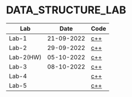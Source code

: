 # DATA_STRUCTURE_LAB

|Lab|Date|Code|
|--------|--------|--------|
|Lab-1|21-09-2022|[c++](https://github.com/TheNurshed37/DATA_STRUCTURE_LAB/tree/main/LT1(22-46702-1))|
|Lab-2|29-09-2022|[c++](https://github.com/TheNurshed37/DATA_STRUCTURE_LAB/tree/main/LT2(22-46702-1))|
|Lab-2(HW)|05-10-2022|[c++](https://github.com/TheNurshed37/DATA_STRUCTURE_LAB/tree/main/LT2(HW)(22-46702-1))|
|Lab-3|08-10-2022|[c++](https://github.com/TheNurshed37/DATA_STRUCTURE_LAB/tree/main/LT3(22-46702-1))|
|Lab-4||[c++]()|
|Lab-5||[c++]()|
